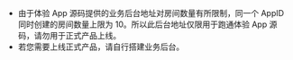 <div class="mk-warning">

- 由于体验 App 源码提供的业务后台地址对房间数量有所限制，同一个 AppID 同时创建的房间数量上限为 10。所以此后台地址仅限用于跑通体验 App 源码，请勿用于正式产品上线。
- 若您需要上线正式产品，请自行搭建业务后台。

</div>


